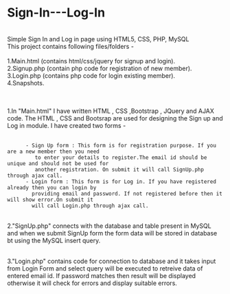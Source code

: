 # Sign-In---Log-In
<br/>
Simple Sign In and Log in page using HTML5, CSS, PHP, MySQL
<br/>
This project contains following files/folders - 
<br/> <br/>
1.Main.html (contains html/css/jquery for signup and login). <br/>
2.Signup.php (contain php code for registration of new member). <br/>
3.Login.php (contains php code for login existing member). <br/>
4.Snapshots.

<br/><br/>
1.In "Main.html" I have written HTML , CSS ,Bootstrap , JQuery and AJAX code. The HTML , CSS and Bootsrap are used for designing the Sign up and Log in module. I have created two forms - <br/> <br/>

          - Sign Up form : This form is for registration purpose. If you are a new member then you need
             to enter your details to register.The email id should be unique and should not be used for
             another registration. On submit it will call SignUp.php through ajax call.
          - Login form : This form is for Log in. If you have registered already then you can login by 
            providing email and password. If not registered before then it will show error.On submit it
            will call Login.php through ajax call.
<br/>
2."SignUp.php"  connects with the database and table present in MySQL and when we submit SignUp form the form data will be stored in database bt using the MySQL insert query.
<br/><br/>

3."Login.php" contains code for connection to database and it takes input from Login Form and select query will be executed to retreive data of entered email id. If password matches then result will be displayed otherwise it will check for errors and display suitable errors.


